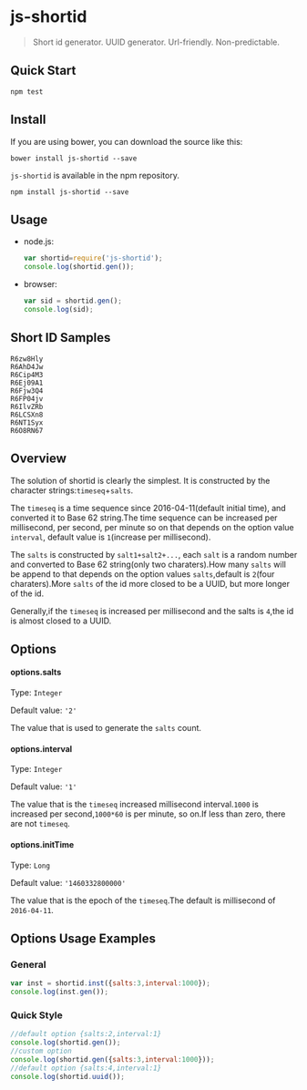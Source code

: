 # js-shortid

> Short id generator. UUID generator. Url-friendly. Non-predictable.

## Quick Start

```shell
npm test
```
	
## Install

If you are using bower, you can download the source like this:

```shell
bower install js-shortid --save
```

`js-shortid` is available in the npm repository.

```shell    
npm install js-shortid --save
```
	
## Usage

* node.js:

	```js
	var shortid=require('js-shortid');	
	console.log(shortid.gen());
	```
	
* browser:

	```js
	var sid = shortid.gen();
	console.log(sid);
	```
	
## Short ID Samples

```
R6zw8Hly
R6AhD4Jw
R6Cip4M3
R6Ej09A1
R6Fjw3Q4
R6FP04jv
R6IlvZRb
R6LCSXn8
R6NT1Syx
R6O8RN67
```
	
## Overview

The solution of shortid is clearly the simplest. It is constructed by the character strings:`timeseq`+`salts`.

The `timeseq` is a time sequence since 2016-04-11(default initial time), and converted it to Base 62 string.The time sequence can be increased per millisecond, per second, per minute so on that depends on the option value `interval`, default value is `1`(increase per millisecond).

The `salts` is constructed by `salt1+salt2+...`, each `salt` is a random number and converted to Base 62 string(only two charaters).How many `salts` will be append to that depends on the option values `salts`,default is `2`(four charaters).More `salts` of the id more closed to be a UUID, but more longer of the id.

Generally,if the `timeseq` is increased per millisecond and the salts is `4`,the id is almost closed to a UUID.

## Options

#### options.salts
Type: `Integer`

Default value: `'2'`

The value that is used to generate the `salts` count.

#### options.interval
Type: `Integer`

Default value: `'1'`

The value that is the `timeseq` increased millisecond interval.`1000` is increased per second,`1000*60` is per minute, so on.If less than zero, there are not `timeseq`.

#### options.initTime
Type: `Long`

Default value: `'1460332800000'`

The value that is the epoch of the `timeseq`.The default is millisecond of `2016-04-11`.

## Options Usage Examples
### General

```js
var inst = shortid.inst({salts:3,interval:1000});
console.log(inst.gen());
```

###	Quick Style

```js
//default option {salts:2,interval:1}
console.log(shortid.gen());
//custom option
console.log(shortid.gen({salts:3,interval:1000}));
//default option {salts:4,interval:1}
console.log(shortid.uuid());	
```
